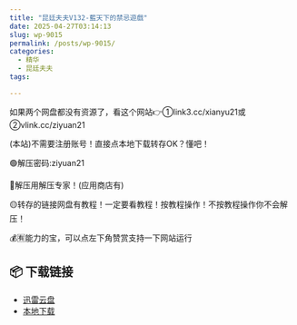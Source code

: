 ```yaml
---
title: "昆廷夫夫V132-藍天下的禁忌遊戲"
date: 2025-04-27T03:14:13
slug: wp-9015
permalink: /posts/wp-9015/
categories:
  - 精华
  - 昆廷夫夫
tags:

---
```


如果两个网盘都没有资源了，看这个网站👉①link3.cc/xianyu21或②vlink.cc/ziyuan21

(本站)不需要注册账号！直接点本地下载转存OK？懂吧！

🟢解压密码:ziyuan21

🔵解压用解压专家！(应用商店有)

🟡转存的链接网盘有教程！一定要看教程！按教程操作！不按教程操作你不会解压！

💰🈶能力的宝，可以点左下角赞赏支持一下网站运行

## 📦 下载链接
- [迅雷云盘](https://blziyuan21.com/pay-download/9015?key=d3ab50325c&down_id=0)
- [本地下载](https://blziyuan21.com/pay-download/9015?key=d3ab50325c&down_id=1)

